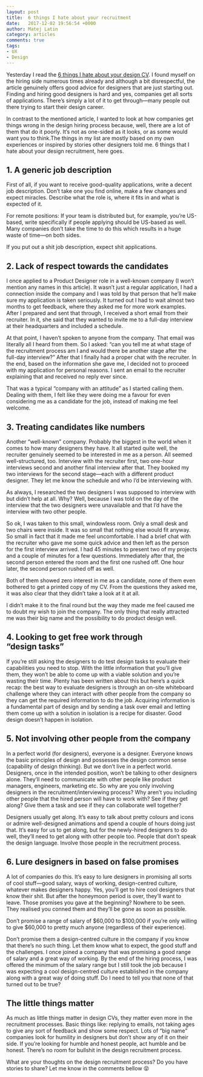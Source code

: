 ```yaml
---
layout: post
title:  6 things I hate about your recruitment
date:   2017-12-02 19:56:54 +0000
author: Matej Latin
category: articles
comments: true
tags:
- UX
- Design
---
```


Yesterday I read the [6 things I hate about your design CV](https://blog.usejournal.com/6-things-i-hate-about-your-design-cv-349b52e6a5c6). I found myself on the hiring side numerous times already and although a bit disrespectful, the article genuinely offers good advice for designers that are just starting out. Finding and hiring good designers is hard and yes, companies get all sorts of applications. There’s simply a lot of it to get through—many people out there trying to start their design career. 

In contrast to the mentioned article, I wanted to look at how companies get things wrong in the design hiring process because, well, there are a lot of them that do it poorly. It’s not as one-sided as it looks, or as some would want you to think.The things in my list are mostly based on my own experiences or inspired by stories other designers told me. 6 things that I hate about your design recruitment, here goes.

## 1. A generic job description
First of all, if you want to receive good-quality applications, write a decent job description. Don’t take one you find online, make a few changes and expect miracles. Describe what the role is, where it fits in and what is expected of it.

For remote positions: If your team is distributed but, for example, you’re US-based, write specifically if people applying should be US-based as well. Many companies don’t take the time to do this which results in a huge waste of time—on both sides. 

If you put out a shit job description, expect shit applications.

## 2. Lack of respect towards the candidates
I once applied to a Product Designer role in a well-known company (I won’t mention any names in this article). It wasn’t just a regular application, I had a connection inside the company and I was told by that person that he’ll make sure my application is taken seriously. It turned out I had to wait almost two months to get feedback, where they asked me for more work examples. After I prepared and sent that through, I received a short email from their recruiter. In it, she said that they wanted to invite me to a full-day interview at their headquarters and included a schedule. 

At that point, I haven’t spoken to anyone from the company. That email was literally all I heard from them. So I asked: “can you tell me at what stage of the recruitment process am I and would there be another stage after the full-day interview?” After that I finally had a proper chat with the recruiter. In the end, based on the information she gave me, I decided not to proceed with my application for personal reasons. I sent an email to the recruiter explaining that and received no reply ever since. 

That was a typical “company with an attitude” as I started calling them. Dealing with them, I felt like they were doing me a favour for even considering me as a candidate for the job, instead of making me feel welcome. 

## 3. Treating candidates like numbers
Another “well-known” company. Probably the biggest in the world when it comes to how many designers they have. It all started quite well, the recruiter genuinely seemed to be interested in me as a person. All seemed well-structured, too. Interview with the recruiter first, two one-hour interviews second and another final interview after that. They booked my two interviews for the second stage—each with a different product designer. They let me know the schedule and who I’d be interviewing with. 

As always, I researched the two designers I was supposed to interview with but didn’t help at all. Why? Well, because I was told on the day of the interview that the two designers were unavailable and that I’d have the interview with two other people. 

So ok, I was taken to this small, windowless room. Only a small desk and two chairs were inside. It was so small that nothing else would fit anyway. So small in fact that it made me feel uncomfortable. I had a brief chat with the recruiter who gave me some quick advice and then left as the person for the first interview arrived. I had 45 minutes to present two of my projects and a couple of minutes for a few questions. Immediately after that, the second person entered the room and the first one rushed off. One hour later, the second person rushed off as well. 

Both of them showed zero interest in me as a candidate, none of them even bothered to get a printed copy of my CV. From the questions they asked me, it was also clear that they didn’t take a look at it at all. 

I didn’t make it to the final round but the way they made me feel caused me to doubt my wish to join the company. The only thing that really attracted me was their big name and the possibility to do product design well. 

## 4. Looking to get free work through “design tasks”
If you’re still asking the designers to do test design tasks to evaluate their capabilities you need to stop. With the little information that you’ll give them, they won’t be able to come up with a viable solution and you’re wasting their time. Plenty has been written about this but here’s a quick recap: the best way to evaluate designers is through an on-site whiteboard challenge where they can interact with other people from the company so they can get the required information to do the job. Acquiring information is a fundamental part of design and by sending a task over email and letting them come up with a solution in isolation is a recipe for disaster. Good design doesn’t happen in isolation. 

## 5. Not involving other people from the company
In a perfect world (for designers), everyone is a designer. Everyone knows the basic principles of design and possesses the design common sense (capability of design thinking). But we don’t live in a perfect world. Designers, once in the intended position, won’t be talking to other designers alone. They’ll need to communicate with other people like product managers, engineers, marketing etc. So why are you only involving designers in the recruitment/interviewing process? Why aren’t you including other people that the hired person will have to work with? See if they get along? Give them a task and see if they can collaborate well together? 

Designers usually get along. It’s easy to talk about pretty colours and icons or admire well-designed animations and spend a couple of hours doing just that. It’s easy for us to get along, but for the newly-hired designers to do well, they’ll need to get along with other people too. People that don’t speak the design language. Involve those people in the recruitment process.

## 6. Lure designers in based on false promises
A lot of companies do this. It’s easy to lure designers in promising all sorts of cool stuff—good salary, ways of working, design-centred culture, whatever makes designers happy. Yes, you’ll get to hire cool designers that know their shit. But after the honeymoon period is over, they’ll want to leave. Those promises you gave at the beginning? Nowhere to be seen. They realised you conned them and they’ll be gone as soon as possible.

Don’t promise a range of salary of $60,000 to $100,000 if you’re only willing to give $60,000 to pretty much anyone (regardless of their experience).

Don’t promise them a design-centred culture in the company if you know that there’s no such thing. Let them know what to expect, the good stuff and the challenges.
I once joined a company that was promising a good range of salary and a great way of working. By the end of the hiring process, I was offered the minimum of the salary range but I still took the job because I was expecting a cool design-centred culture established in the company along with a great way of doing stuff. Do I need to tell you that none of that turned out to be true?

## The little things matter
As much as little things matter in design CVs, they matter even more in the recruitment processes. Basic things like: replying to emails, not taking ages to give any sort of feedback and show some respect. Lots of “big name” companies look for humility in designers but don’t show any of it on their side. If you’re looking for humble and honest people, act humble and be honest. There’s no room for bullshit in the design recruitment process.

What are your thoughts on the design recruitment process? Do you have stories to share? Let me know in the comments bellow :stuck_out_tongue_closed_eyes: